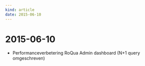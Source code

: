 ```yaml
---
kind: article
date: 2015-06-10
---
```


# 2015-06-10

* Performanceverbetering RoQua Admin dashboard (N+1 query omgeschreven)

